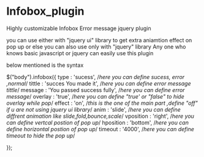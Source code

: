 Infobox_plugin
==============

Highly customizable Infobox Error message jquery plugin

you can use either with "jquery ui" library to get extra aniamtion effect on pop up or else you can also use only with "jquery" library
Any one who knows basic javascript or jquery can easily use this plugin 

below mentioned is the syntax 

 $("body").infobox({
        type        : 'sucess',  /*here you can define sucess, error ,normal*/
	tittle      : 'succes You made it', /*here you can define error message tittle*/
        message     : 'You passed success fully', /*here you can define error message*/
	overlay     : 'true',   /*here you can define "true' or "false" to hide overlay while pop*/
	effect      : 'on', /*this is the one of the main part ,define "off" if u are not using jquery ui library*/
	anim        : 'slide',  /*here you can define diffrent animation like slide,fold,bounce,scale*/
	vposition   : 'right',  /*here you can define vertcal postion of pop up*/
	hposition   : 'bottom', /*here you can define horizontal postion of pop up*/
	timeout     : '4000',   /*here you can define timeout to hide the pop up*/
	
});


